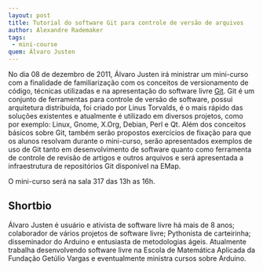 ```yaml
---
layout: post
title: Tutorial do software Git para controle de versão de arquivos
author: Alexandre Rademaker
tags:
 - mini-course
quem: Álvaro Justen
---
```


No dia 08 de dezembro de 2011, Álvaro Justen irá ministrar um
mini-curso com a finalidade de familiarização com os conceitos de
versionamento de código, técnicas utilizadas e na apresentação do
software livre [Git](http://git-scm.com/). Git é um conjunto de
ferramentas para controle de versão de software, possui arquitetura
distribuída, foi criado por Linus Torvalds, é o mais rápido das
soluções existentes e atualmente é utilizado em diversos projetos,
como por exemplo: Linux, Gnome, X.Org, Debian, Perl e Qt.  Além dos
conceitos básicos sobre Git, também serão propostos exercícios de
fixação para que os alunos resolvam durante o mini-curso, serão
apresentados exemplos de uso de Git tanto em desenvolvimento de
software quanto como ferramenta de controle de revisão de artigos e
outros arquivos e será apresentada a infraestrutura de repositórios
Git disponível na EMap.

O mini-curso será na sala 317 das 13h as 16h.
 
## Shortbio

Álvaro Justen é usuário e ativista de software livre há mais de 8
anos; colaborador de vários projetos de software livre; Pythonista de
carteirinha; disseminador do Arduino e entusiasta de metodologias
ágeis. Atualmente trabalha desenvolvendo software livre na Escola de
Matemática Aplicada da Fundação Getúlio Vargas e eventualmente
ministra cursos sobre Arduino.

